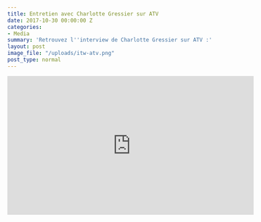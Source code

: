 ```yaml
---
title: Entretien avec Charlotte Gressier sur ATV
date: 2017-10-30 00:00:00 Z
categories:
- Media
summary: 'Retrouvez l''interview de Charlotte Gressier sur ATV :'
layout: post
image_file: "/uploads/itw-atv.png"
post_type: normal
---
```


<iframe width="560" height="315" src="https://www.youtube.com/embed/IGLKNHcTh7o?rel=0&amp;showinfo=0" frameborder="0" allowfullscreen></iframe>
